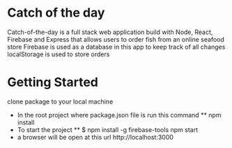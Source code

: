 # Catch of the day
Catch-of-the-day is a full stack web application build with Node, React, Firebase and Express that allows users to order fish from an online seafood store
Firebase is used as a database in this app to keep track of all changes
localStorage is used to store orders

 
# Getting Started
clone package to your local machine

- In the root project where package.json file is run this command **
npm install
- To start the project ** 
$ npm install -g firebase-tools
npm start
- a browser will be open at this url
 http://localhost:3000

